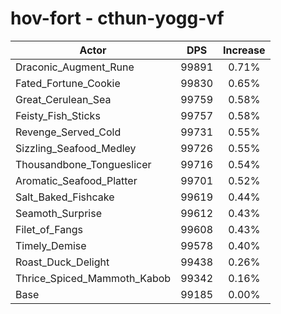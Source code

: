 # hov-fort - cthun-yogg-vf
| Actor | DPS | Increase |
|---|:---:|:---:|
|Draconic_Augment_Rune|99891|0.71%|
|Fated_Fortune_Cookie|99830|0.65%|
|Great_Cerulean_Sea|99759|0.58%|
|Feisty_Fish_Sticks|99757|0.58%|
|Revenge_Served_Cold|99731|0.55%|
|Sizzling_Seafood_Medley|99726|0.55%|
|Thousandbone_Tongueslicer|99716|0.54%|
|Aromatic_Seafood_Platter|99701|0.52%|
|Salt_Baked_Fishcake|99619|0.44%|
|Seamoth_Surprise|99612|0.43%|
|Filet_of_Fangs|99608|0.43%|
|Timely_Demise|99578|0.40%|
|Roast_Duck_Delight|99438|0.26%|
|Thrice_Spiced_Mammoth_Kabob|99342|0.16%|
|Base|99185|0.00%|
